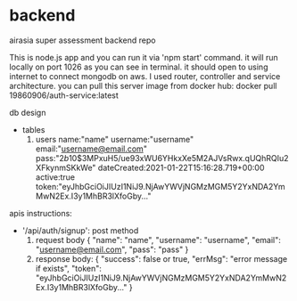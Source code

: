 # backend
airasia super assessment backend repo

This is node.js app and you can run it via 'npm start' command.
it will run locally on port 1026 as you can see in terminal.
it should open to using internet to connect mongodb on aws.
I used router, controller and service architecture.
you can pull this server image from docker hub: docker pull 19860906/auth-service:latest

db design
- tables
  1. users
    name:"name"
    username:"username"
    email:"username@email.com"
    pass:"$2b$10$3MPxuH5/ue93xWU6YHkxXe5M2AJVsRwx.qUQhRQIu2XFkynmSKkWe"
    dateCreated:2021-01-22T15:16:28.719+00:00
    active:true
    token:"eyJhbGciOiJIUzI1NiJ9.NjAwYWVjNGMzMGM5Y2YxNDA2YmMwN2Ex.I3y1MhBR3lXfoGby..."

apis instructions:
- '/api/auth/signup': post method
  1. request body
    {
        "name": "name",
        "username": "username",
        "email": "username@email.com",
        "pass": "pass"
    }
  2. response body:
    {
        "success": false or true,
        "errMsg": "error message if exists",
        "token": "eyJhbGciOiJIUzI1NiJ9.NjAwYWVjNGMzMGM5Y2YxNDA2YmMwN2Ex.I3y1MhBR3lXfoGby..."
    }

